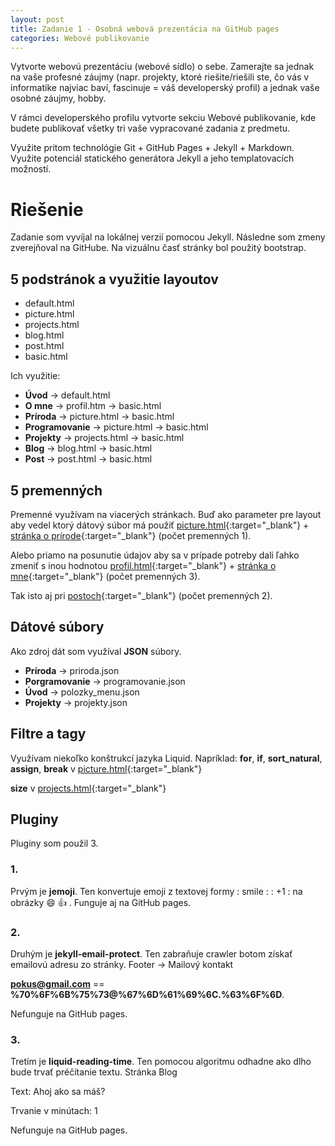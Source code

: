 ```yaml
---
layout: post
title: Zadanie 1 - Osobná webová prezentácia na GitHub pages
categories: Webové publikovanie
---
```

Vytvorte webovú prezentáciu (webové sídlo) o sebe. Zamerajte sa jednak na vaše profesné záujmy (napr. projekty, ktoré riešite/riešili ste, čo vás v informatike najviac baví, fascinuje = váš developerský profil) a jednak vaše osobné záujmy, hobby.

V rámci developerského profilu vytvorte sekciu Webové publikovanie, kde budete publikovať všetky tri vaše vypracované zadania z predmetu.

Využite pritom technológie Git + GitHub Pages + Jekyll + Markdown. Využite potenciál statického generátora Jekyll a jeho templatovacích možností.

# Riešenie
Zadanie som vyvíjal na lokálnej verzií pomocou Jekyll. Následne som zmeny zverejňoval na GitHube. Na vizuálnu časť stránky bol použitý bootstrap.

## 5 podstránok a využitie layoutov

+ default.html	 
+ picture.html
+ projects.html
+ blog.html
+ post.html
+ basic.html

Ich využitie:
- **Úvod** -> default.html
- **O mne**	-> profil.htm -> basic.html	
- **Príroda** -> picture.html -> basic.html
- **Programovanie** ->	picture.html -> basic.html
- **Projekty** -> projects.html -> basic.html
- **Blog** -> blog.html -> basic.html
- **Post** -> post.html -> basic.html

## 5 premenných
Premenné využívam na viacerých stránkach. Buď ako parameter pre layout aby vedel ktorý dátový súbor má použiť 
[picture.html](https://github.com/JanecekJ/JanecekJ.github.io/blob/master/_layouts/picture.html){:target="_blank"} + 
[stránka o prírode](https://github.com/JanecekJ/JanecekJ.github.io/blob/master/priroda/index.md){:target="_blank"} 
(počet premenných 1).

Alebo priamo na posunutie údajov aby sa v prípade potreby dali ľahko zmeniť s inou hodnotou 
[profil.html](https://github.com/JanecekJ/JanecekJ.github.io/blob/master/_layouts/profil.html){:target="_blank"} + 
[stránka o mne](https://github.com/JanecekJ/JanecekJ.github.io/blob/master/o_mne/index.md){:target="_blank"} 
(počet premenných 3). 

Tak isto aj pri
[postoch](https://github.com/JanecekJ/JanecekJ.github.io/blob/master/_posts/2017-03-10-testovaci-post.md){:target="_blank"} 
 (počet premenných 2).

## Dátové súbory
Ako zdroj dát som využíval **JSON** súbory. 

- **Príroda** -> priroda.json
- **Porgramovanie** -> programovanie.json
- **Úvod** -> polozky_menu.json
- **Projekty** -> projekty.json

## Filtre a tagy
Využívam niekoľko konštrukcí jazyka Liquid.
Napríklad:
**for**, **if**, **sort_natural**, **assign**, **break** v 
[picture.html](https://github.com/JanecekJ/JanecekJ.github.io/blob/master/_layouts/picture.html){:target="_blank"}

**size** v 
[projects.html](https://github.com/JanecekJ/JanecekJ.github.io/blob/master/_layouts/projects.html){:target="_blank"}

## Pluginy
Pluginy som použil 3.

### 1.
Prvým je **jemoji**. Ten konvertuje emoji z textovej formy : smile :  : +1 : na obrázky :smile: :+1: . Funguje aj na GitHub pages.

### 2.
Druhým je **jekyll-email-protect**. Ten zabraňuje crawler botom získať emailovú adresu zo stránky. Footer -> Mailový kontakt

**pokus@gmail.com** == **%70%6F%6B%75%73@%67%6D%61%69%6C.%63%6F%6D**. 

Nefunguje na GitHub pages.

### 3.
Tretím je **liquid-reading-time**. Ten pomocou algoritmu odhadne ako dlho bude trvať préčítanie textu. Stránka Blog

Text: Ahoj ako sa máš?

Trvanie v minútach: 1

Nefunguje na GitHub pages.